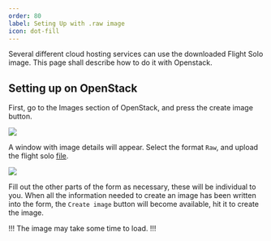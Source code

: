 ```yaml
---
order: 80
label: Seting Up with .raw image
icon: dot-fill
---
```


Several different cloud hosting services can use the downloaded Flight Solo image. This page shall describe how to do it with Openstack.


## Setting up on OpenStack

First, go to the Images section of OpenStack, and press the create image button.

![](/images/openstack_images.png)


A window with image details will appear. Select the format `Raw`, and upload the flight solo [file](/flight_solo/what_is_flight_solo/#where-can-i-download-flight-solo).


![](/images/image_create_details.png)


Fill out the other parts of the form as necessary, these will be individual to you. When all the information needed to create an image has been written into the form, the `Create image` button will become available, hit it to create the image.

!!!
The image may take some time to load.
!!!


